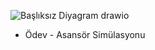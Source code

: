 ![Başlıksız Diyagram drawio](https://user-images.githubusercontent.com/101557027/215271940-ac96c9d2-3f49-4785-a27e-cbf631308630.png)
 * Ödev - Asansör Simülasyonu
